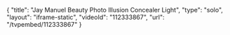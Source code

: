 {
    "title": "Jay Manuel Beauty Photo Illusion Concealer  Light",
    "type": "solo",
    "layout": "iframe-static",
    "videoId": "112333867",
    "url": "\/tvpembed\/112333867"
}
